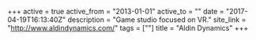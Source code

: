 +++
active = true
active_from = "2013-01-01"
active_to = ""
date = "2017-04-19T16:13:40Z"
description = "Game studio focused on VR."
site_link = "http://www.aldindynamics.com/"
tags = [""]
title = "Aldin Dynamics"
+++
